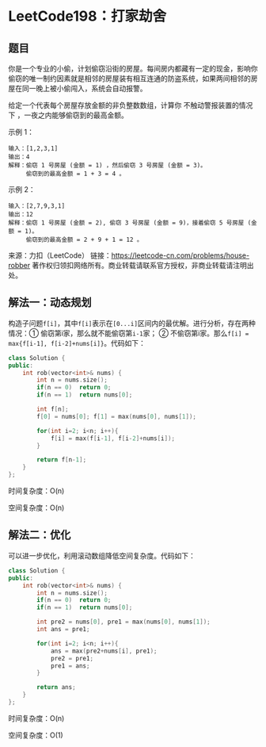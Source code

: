 # LeetCode198：打家劫舍

## 题目

你是一个专业的小偷，计划偷窃沿街的房屋。每间房内都藏有一定的现金，影响你偷窃的唯一制约因素就是相邻的房屋装有相互连通的防盗系统，如果两间相邻的房屋在同一晚上被小偷闯入，系统会自动报警。

给定一个代表每个房屋存放金额的非负整数数组，计算你 不触动警报装置的情况下 ，一夜之内能够偷窃到的最高金额。

 

示例 1：

```
输入：[1,2,3,1]
输出：4
解释：偷窃 1 号房屋 (金额 = 1) ，然后偷窃 3 号房屋 (金额 = 3)。
     偷窃到的最高金额 = 1 + 3 = 4 。
```

示例 2：

```
输入：[2,7,9,3,1]
输出：12
解释：偷窃 1 号房屋 (金额 = 2), 偷窃 3 号房屋 (金额 = 9)，接着偷窃 5 号房屋 (金额 = 1)。
     偷窃到的最高金额 = 2 + 9 + 1 = 12 。
```

来源：力扣（LeetCode）
链接：https://leetcode-cn.com/problems/house-robber
著作权归领扣网络所有。商业转载请联系官方授权，非商业转载请注明出处。

## 解法一：动态规划

构造子问题`f[i]`，其中`f[i]`表示在`[0...i]`区间内的最优解。进行分析，存在两种情况：① 偷窃第i家，那么就不能偷窃第`i-1`家； ②  不偷窃第i家。那么`f[i] = max{f[i-1], f[i-2]+nums[i]}`。代码如下：

```c++
class Solution {
public:
    int rob(vector<int>& nums) {
        int n = nums.size();
        if(n == 0)  return 0;
        if(n == 1)  return nums[0];

        int f[n];
        f[0] = nums[0]; f[1] = max(nums[0], nums[1]);

        for(int i=2; i<n; i++){
            f[i] = max(f[i-1], f[i-2]+nums[i]);
        }

        return f[n-1];
    }
};
```

时间复杂度：O(n)

空间复杂度：O(n)

## 解法二：优化

可以进一步优化，利用滚动数组降低空间复杂度。代码如下：

```c++
class Solution {
public:
    int rob(vector<int>& nums) {
        int n = nums.size();
        if(n == 0)  return 0;
        if(n == 1)  return nums[0];

        int pre2 = nums[0], pre1 = max(nums[0], nums[1]);
        int ans = pre1;

        for(int i=2; i<n; i++){
            ans = max(pre2+nums[i], pre1);
            pre2 = pre1;
            pre1 = ans;
        }

        return ans;
    }
};
```

时间复杂度：O(n)

空间复杂度：O(1)